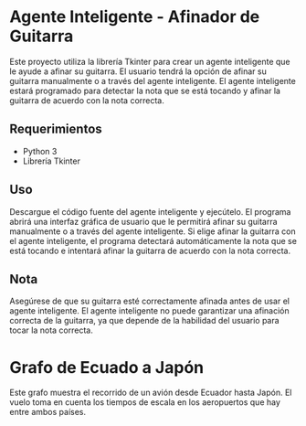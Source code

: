 # Agente Inteligente - Afinador de Guitarra
Este proyecto utiliza la librería Tkinter para crear un agente inteligente que le ayude a afinar su guitarra. El usuario tendrá la opción de afinar su guitarra manualmente o a través del agente inteligente. El agente inteligente estará programado para detectar la nota que se está tocando y afinar la guitarra de acuerdo con la nota correcta. 

## Requerimientos
- Python 3
- Librería Tkinter

## Uso
Descargue el código fuente del agente inteligente y ejecútelo. El programa abrirá una interfaz gráfica de usuario que le permitirá afinar su guitarra manualmente o a través del agente inteligente. Si elige afinar la guitarra con el agente inteligente, el programa detectará automáticamente la nota que se está tocando e intentará afinar la guitarra de acuerdo con la nota correcta. 

## Nota
Asegúrese de que su guitarra esté correctamente afinada antes de usar el agente inteligente. El agente inteligente no puede garantizar una afinación correcta de la guitarra, ya que depende de la habilidad del usuario para tocar la nota correcta. 

# Grafo de Ecuado a Japón

Este grafo muestra el recorrido de un avión desde Ecuador hasta Japón. El vuelo toma en cuenta los tiempos de escala en los aeropuertos que hay entre ambos países.
